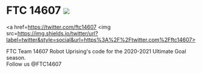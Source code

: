 # FTC 14607 <img src=https://img.shields.io/github/workflow/status/14607/FTC_14607/CI> 
<a href=https://twitter.com/ftc14607 <img src=https://img.shields.io/twitter/url?label=twitter&style=social&url=https%3A%2F%2Ftwitter.com%2Fftc14607></a>

FTC Team 14607 Robot Uprising's code for the 2020-2021 Ultimate Goal season.  
Follow us @FTC14607
